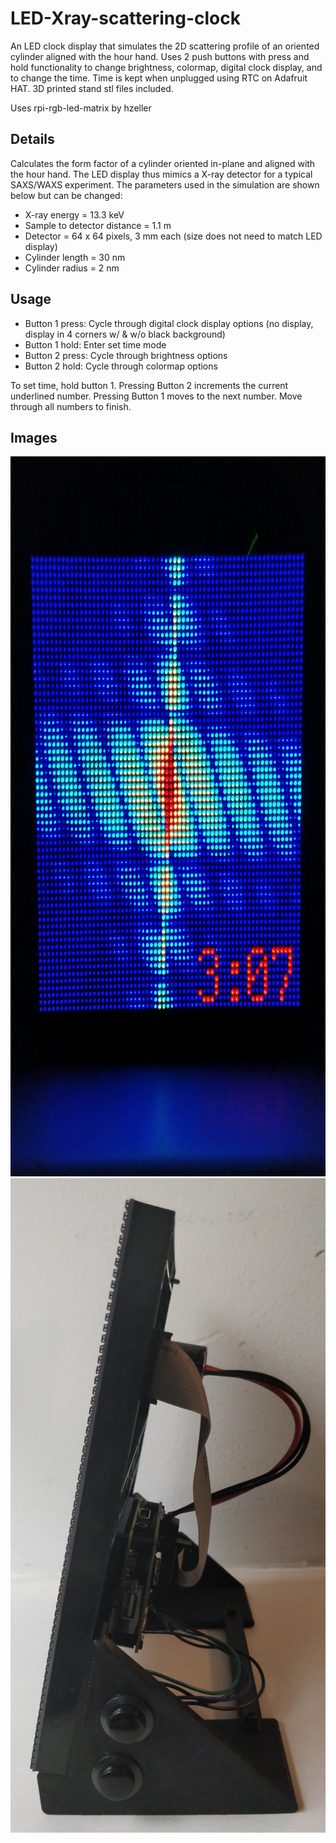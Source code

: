 # LED-Xray-scattering-clock
An LED clock display that simulates the 2D scattering profile of an oriented cylinder aligned with the hour hand. Uses 2 push buttons with press and hold functionality to change brightness, colormap, digital clock display, and to change the time. Time is kept when unplugged using RTC on Adafruit HAT. 3D printed stand stl files included.

Uses rpi-rgb-led-matrix by hzeller

## Details
Calculates the form factor of a cylinder oriented in-plane and aligned with the hour hand. The LED display thus mimics a X-ray detector for a typical SAXS/WAXS experiment. The parameters used in the simulation are shown below but can be changed:
- X-ray energy = 13.3 keV
- Sample to detector distance = 1.1 m
- Detector = 64 x 64 pixels, 3 mm each (size does not need to match LED display)
- Cylinder length = 30 nm
- Cylinder radius = 2 nm

## Usage
- Button 1 press: Cycle through digital clock display options (no display, display in 4 corners w/ & w/o black background)
- Button 1 hold: Enter set time mode
- Button 2 press: Cycle through brightness options
- Button 2 hold: Cycle through colormap options

To set time, hold button 1. Pressing Button 2 increments the current underlined number. Pressing Button 1 moves to the next number. Move through all numbers to finish.

## Images
<img src="https://github.com/JustinJKwok/LED-Xray-scattering-clock/blob/main/rod_saxs_led_display.jpg" width="864" height="1152">
<img src="https://github.com/JustinJKwok/LED-Xray-scattering-clock/blob/main/rod_saxs_led_display_side.jpg" width="520" height="1047">
